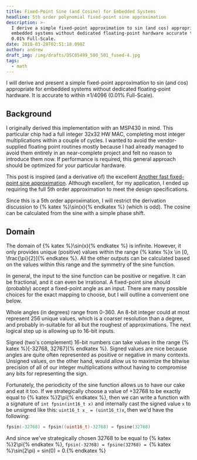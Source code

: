 ```yaml
---
title: Fixed-Point Sine (and Cosine) for Embedded Systems
headline: 5th order polynomial fixed-point sine approximation
description: >-
  I derive a simple fixed-point approximation to sin (and cos) appropriate for
  embedded systems without dedicated floating-point hardware accurate to within
  0.01% Full-Scale.
date: 2018-03-28T02:51:18.098Z
author: andrew
draft_img: /img/drafts/DSC05499_500_501_fused-4.jpg
tags:
  - math
---
```

I will derive and present a simple fixed-point approximation to sin (and cos) appropriate for embedded systems without dedicated floating-point hardware. It is accurate to within ±1/4096 (0.01% Full-Scale).

## Background

I originally derived this implementation with an MSP430 in mind. This particular chip had a full integer 32x32 HW MAC, completing most integer multiplications within a couple of cycles. I wanted to avoid the vendor-supplied floating point routines mostly because I had already managed to avoid them entirely in an near-complete project and felt no reason to introduce them now. If performance is required, this general approach should be optimized for your particular hardware.

This post is inspired (and a derivative of) the excellent [Another fast fixed-point sine approximation](http://www.coranac.com/2009/07/sines/). Although excellent, for my application, I ended up requiring the full 5th order approximation to meet the design specifications.

Since this is a 5th order approximation, I will restrict the derivation discussion to {% katex %}\sin(x){% endkatex %} (which is odd). The cosine can be calculated from the sine with a simple phase shift.

## Domain

The domain of {% katex %}\sin(x){% endkatex %} is infinite. However, it only provides unique (positive) values within the range {% katex %}x \in [0, \frac{\pi}{2}]{% endkatex %}. All the other outputs can be calculated based on the values within this range and the symmetry of the sine function.

In general, the input to the sine function can be positive or negative. It can be fractional, and it can even be irrational. A fixed-point sine should (probably) accept a fixed-point angle as an input. There are many possible choices for the exact mapping to choose, but I will outline a convenient one below.

Whole angles (in degrees) range from 0-360. An 8-bit integer could at most represent 256 unique values, which is a coarser resolution than a degree, and probably in-suitable for all but the roughest of approximations. The next logical step up is allowing up to 16-bit inputs.

Signed (two's complement) 16-bit numbers can take values in the range {% katex %}[-32768, 32767]{% endkatex %}. Signed values are nice because angles are quite often represented as positive or negative in many contexts. Unsigned values, on the other hand, would allow us to maximize the bitwise precision of all of our integer multiplications without having to compromise any bits for representing the sign. 

Fortunately, the periodicity of the sine function allows us to have our cake and eat it too. If we strategically choose a value of +32768 to be exactly equal to {% katex %}2\pi{% endkatex %}, then we can write a function with a signature of `int fpsin(int16_t x)` and internally cast the signed value `x` to be unsigned like this: `uint16_t x_ = (uint16_t)x`, then we'd have the following:

```c
fpsin(-32768) = fpsin((uint16_t)-32768) = fpsine(32768)
```

And since we've strategically chosen 32768 to be equal to {% katex %}2\pi{% endkatex %}, `fpsin(-32768) = fpsine(32768) = `{% katex %}\sin(2\pi) = sin(0) = 0.{% endkatex %}
